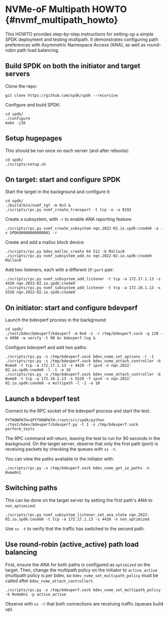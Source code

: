 # NVMe-oF Multipath HOWTO {#nvmf_multipath_howto}

This HOWTO provides step-by-step instructions for setting-up a simple SPDK deployment and testing multipath.
It demonstrates configuring path preferences with Asymmetric Namespace Access (ANA), as well as round-robin
path load balancing.

## Build SPDK on both the initiator and target servers

Clone the repo:
~~~{.sh}
git clone https://github.com/spdk/spdk --recursive
~~~

Configure and build SPDK:
~~~{.sh}
cd spdk/
./configure
make -j16
~~~

## Setup hugepages

This should be run once on each server (and after reboots):
~~~{.sh}
cd spdk/
./scripts/setup.sh
~~~

## On target: start and configure SPDK

Start the target in the background and configure it:
~~~{.sh}
cd spdk/
./build/bin/nvmf_tgt -m 0x3 &
./scripts/rpc.py nvmf_create_transport -t tcp -o -u 8192
~~~

Create a subsystem, with `-r` to enable ANA reporting feature:
~~~{.sh}
./scripts/rpc.py nvmf_create_subsystem nqn.2022-02.io.spdk:cnode0 -a -s SPDK00000000000001 -r
~~~

Create and add a malloc block device:
~~~{.sh}
./scripts/rpc.py bdev_malloc_create 64 512 -b Malloc0
./scripts/rpc.py nvmf_subsystem_add_ns nqn.2022-02.io.spdk:cnode0 Malloc0
~~~

Add two listeners, each with a different `IP:port` pair:
~~~{.sh}
./scripts/rpc.py nvmf_subsystem_add_listener -t tcp -a 172.17.1.13 -s 4420 nqn.2022-02.io.spdk:cnode0
./scripts/rpc.py nvmf_subsystem_add_listener -t tcp -a 172.18.1.13 -s 5520 nqn.2022-02.io.spdk:cnode0
~~~

## On initiator: start and configure bdevperf

Launch the bdevperf process in the background:
~~~{.sh}
cd spdk/
./test/bdev/bdevperf/bdevperf -m 0x4 -z -r /tmp/bdevperf.sock -q 128 -o 4096 -w verify -t 90 &> bdevperf.log &
~~~

Configure bdevperf and add two paths:
~~~{.sh}
./scripts/rpc.py -s /tmp/bdevperf.sock bdev_nvme_set_options -r -1
./scripts/rpc.py -s /tmp/bdevperf.sock bdev_nvme_attach_controller -b Nvme0 -t tcp -a 172.17.1.13 -s 4420 -f ipv4 -n nqn.2022-02.io.spdk:cnode0 -l -1 -o 10
./scripts/rpc.py -s /tmp/bdevperf.sock bdev_nvme_attach_controller -b Nvme0 -t tcp -a 172.18.1.13 -s 5520 -f ipv4 -n nqn.2022-02.io.spdk:cnode0 -x multipath -l -1 -o 10
~~~

## Launch a bdevperf test

Connect to the RPC socket of the bdevperf process and start the test:
~~~{.sh}
PYTHONPATH=$PYTHONPATH:/root/src/spdk/python ./test/bdev/bdevperf/bdevperf.py -t 1 -s /tmp/bdevperf.sock perform_tests
~~~

The RPC command will return, leaving the test to run for 90 seconds in the background. On the target server,
observe that only the first path (port) is receiving packets by checking the queues with `ss -t`.

You can view the paths available to the initiator with:
~~~{.sh}
./scripts/rpc.py -s /tmp/bdevperf.sock bdev_nvme_get_io_paths -n Nvme0n1
~~~

## Switching paths

This can be done on the target server by setting the first path's ANA to `non_optimized`:
~~~{.sh}
./scripts/rpc.py nvmf_subsystem_listener_set_ana_state nqn.2022-02.io.spdk:cnode0 -t tcp -a 172.17.1.13 -s 4420 -n non_optimized
~~~

Use `ss -t`  to verify that the traffic has switched to the second path.

## Use round-robin (active_active) path load balancing

First, ensure the ANA for both paths is configured as `optimized` on the target. Then, change the
multipath policy on the initiator to `active_active` (multipath policy is per bdev, so
`bdev_nvme_set_multipath_policy` must be called after `bdev_nvme_attach_controller`):
~~~{.sh}
./scripts/rpc.py -s /tmp/bdevperf.sock bdev_nvme_set_multipath_policy -b Nvme0n1 -p active_active
~~~

Observe with `ss -t` that both connections are receiving traffic (queues build up).
